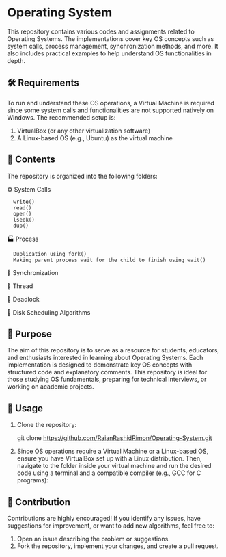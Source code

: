 # Operating System

This repository contains various codes and assignments related to Operating Systems. The implementations cover key OS concepts such as system calls, process management, synchronization methods, and more. It also includes practical examples to help understand OS functionalities in depth.

## 🛠️ Requirements 
To run and understand these OS operations, a Virtual Machine is required since some system calls and functionalities are not supported natively on Windows. The recommended setup is:
1. VirtualBox (or any other virtualization software)
2. A Linux-based OS (e.g., Ubuntu) as the virtual machine

## 📂 Contents
The repository is organized into the following folders:

 ⚙️ System Calls

      write()
      read()
      open()
      lseek()
      dup()
      

 🏭 Process

      Duplication using fork()
      Making parent process wait for the child to finish using wait()
    
      
 🔄 Synchronization

 
 🧵 Thread
 
      
 🚫 Deadlock
 
 
 💾 Disk Scheduling Algorithms

 
 
 
## 🎯 Purpose 
The aim of this repository is to serve as a resource for students, educators, and enthusiasts interested in learning about Operating Systems. Each implementation is designed to demonstrate key OS concepts with structured code and explanatory comments. This repository is ideal for those studying OS fundamentals, preparing for technical interviews, or working on academic projects.
## 🚀 Usage
1. Clone the repository:
   
   git clone https://github.com/RaianRashidRimon/Operating-System.git
2. Since OS operations require a Virtual Machine or a Linux-based OS, ensure you have VirtualBox set up with a Linux distribution. Then, navigate to the folder inside your virtual machine and run the desired code using a terminal and a compatible compiler (e.g., GCC for C programs):

## 🤝 Contribution
Contributions are highly encouraged! If you identify any issues, have suggestions for improvement, or want to add new algorithms, feel free to:
1. Open an issue describing the problem or suggestions.
2. Fork the repository, implement your changes, and create a pull request. 
